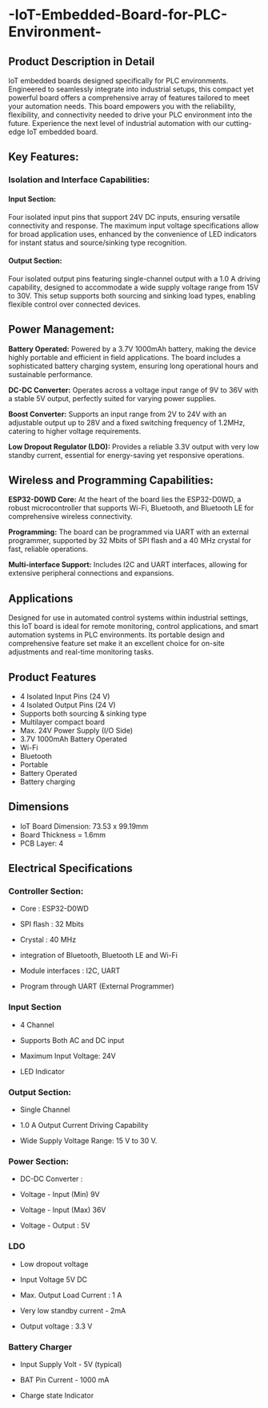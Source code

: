 # -IoT-Embedded-Board-for-PLC-Environment-

## Product Description in Detail 
IoT embedded boards designed specifically for PLC environments. Engineered to seamlessly integrate into industrial setups, this compact yet powerful board offers a comprehensive array of features tailored to meet your automation needs. This board empowers you with the reliability, flexibility, and connectivity needed to drive your PLC environment into the future. Experience the next level of industrial automation with our cutting-edge IoT embedded board.

## Key Features:
### Isolation and Interface Capabilities:
#### Input Section: 
Four isolated input pins that support 24V DC inputs, ensuring versatile connectivity and response. The maximum input voltage specifications allow for broad application uses, enhanced by the convenience of LED indicators for instant status and source/sinking type recognition.
#### Output Section: 
Four isolated output pins featuring single-channel output with a 1.0 A driving capability, designed to accommodate a wide supply voltage range from 15V to 30V. This setup supports both sourcing and sinking load types, enabling flexible control over connected devices.

## Power Management:
**Battery Operated:** Powered by a 3.7V 1000mAh battery, making the device highly portable and efficient in field applications. The board includes a sophisticated battery charging system, ensuring long operational hours and sustainable performance.

**DC-DC Converter:** Operates across a voltage input range of 9V to 36V with a stable 5V output, perfectly suited for varying power supplies.

**Boost Converter:** Supports an input range from 2V to 24V with an adjustable output up to 28V and a fixed switching frequency of 1.2MHz, catering to higher voltage requirements.

**Low Dropout Regulator (LDO):** Provides a reliable 3.3V output with very low standby current, essential for energy-saving yet responsive operations.


## Wireless and Programming Capabilities:

**ESP32-D0WD Core:** At the heart of the board lies the ESP32-D0WD, a robust microcontroller that supports Wi-Fi, Bluetooth, and Bluetooth LE for comprehensive wireless connectivity.

**Programming:** The board can be programmed via UART with an external programmer, supported by 32 Mbits of SPI flash and a 40 MHz crystal for fast, reliable operations.

**Multi-interface Support:** Includes I2C and UART interfaces, allowing for extensive peripheral connections and expansions.

## Applications
Designed for use in automated control systems within industrial settings, this IoT board is ideal for remote monitoring, control applications, and smart automation systems in PLC environments. Its portable design and comprehensive feature set make it an excellent choice for on-site adjustments and real-time monitoring tasks.

## Product Features

* 4 Isolated Input Pins (24 V)
* 4 Isolated Output Pins (24 V)
* Supports both sourcing & sinking type
* Multilayer compact board
* Max. 24V Power Supply (I/O Side)
* 3.7V 1000mAh Battery Operated
* Wi-Fi 
* Bluetooth
* Portable
* Battery Operated
* Battery charging 

## Dimensions
* IoT Board Dimension: 73.53 x 99.19mm
* Board Thickness = 1.6mm
* PCB Layer: 4

## Electrical Specifications
### Controller Section:

* Core : ESP32-D0WD 

* SPI flash : 32 Mbits

* Crystal :  40 MHz

* integration of Bluetooth, Bluetooth LE and Wi-Fi

* Module interfaces : I2C, UART

* Program through UART (External Programmer)

### Input Section

* 4 Channel

* Supports Both AC and DC input

* Maximum Input Voltage: 24V

* LED Indicator

### Output Section:

* Single Channel

* 1.0 A Output Current Driving Capability

* Wide Supply Voltage Range: 15 V to 30 V.

### Power Section:

* DC-DC Converter : 

* Voltage - Input (Min) 9V

* Voltage - Input (Max) 36V

* Voltage - Output  : 5V

### LDO

* Low dropout voltage

* Input Voltage 5V DC

* Max. Output Load Current	: 1 A

* Very low standby current - 2mA

* Output voltage : 3.3  V

### Battery Charger

* Input Supply Volt - 5V (typical)

* BAT Pin Current - 1000 mA

* Charge state Indicator
